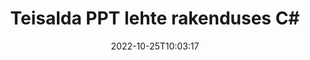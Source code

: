 ---
############################# Static ############################
layout: "auto-gen-merger"
date: 2022-10-25T10:03:17
draft: false
otherformats: tex vdx vsdm vsdx vssm vssx vstm vstx vsx vtx xlam xls xlsb xlsm xlsx xlt

############################# Head ############################
head_title: "Teisalda PPT lehte teenuses C#"
head_description: "Teisaldage dokumendi PPT lehed rakenduses C# mis tahes asukohta, kasutades dokumentide ühendamise API-t."

############################# Header ############################
title: "Teisalda PPT lehte rakenduses C#"
description: "Teisaldage PPT lehti mõne toote .NET koodireaga."
bg_image: "https://cms.admin.containerize.com/templates/aspose/App_Themes/V3/images/bg/header1.png"
bg_overlay: false
button:
    enable: true
    icon: "fas fa-arrow-down"
    label: "Laadige alla tasuta prooviversioon"
    link: "https://downloads.groupdocs.com/merger/net"

############################# SubMenu ############################
submenu:
    enable: true

    left:
        img_alt: "GroupDocs.Merger for .NET"
        image: "https://cms.admin.containerize.com/templates/groupdocs/images/product-logos/90x90-noborder/groupdocs-merger-net.png"
        product: "GroupDocs.Merger"
        platform: ".NET"

    middle:
        button:

            # button loop
            - link: "https://apireference.groupdocs.com/merger/net"
              text: "API viide"

            # button loop
            - link: "https://github.com/groupdocs-merger"
              text: "Koodi näited"

            # button loop
            - link: "https://products.groupdocs.app/merger/family"
              text: "Reaalajas demod"

            # button loop
            - link: "https://purchase.groupdocs.com/pricing/merger/net"
              text: "Hinnakujundus"

    right:
        link_download: "https://downloads.groupdocs.com/merger"
        link_learn: "https://docs.groupdocs.com/merger/net"
        link_buy: "https://purchase.groupdocs.com"

############################# About ############################
about:
    enable: true
    title: "Teave toote GroupDocs.Merger for .NET API kohta"
    content: |
        [GroupDocs.Merger for .NET](/et/merger/net/) pakub lihtsat lahendust mitmesuguste dokumendivormingute, sealhulgas PDF, Microsoft Office (Word, Excel, PowerPoint) turvaliseks liitmiseks ja jagamiseks , OneNote), OpenDocument, HTML, pildid ja paljud teised rakenduses .NET. Lisades vaid mõne koodirea, saate teha mitmeid dokumenditoiminguid, nagu teisaldamine, eemaldamine, pööramine, vahetamine, eraldamine või lehtede orientatsiooni muutmine dokumentides. Dokumentide ühendamise API toetab ka dokumendi lehtede eelvaate kuvamist pildina, et analüüsida dokumendi struktuuri, vormingut ja lehe sisu.
        
        GroupDocs.Merger API on õige valik ettevõtete lahenduste jaoks, mis vajavad faililehtede teisaldamise funktsioone. Neid API-sid toetavad hästi kõik suuremad operatsioonisüsteemid ja platvormid, sealhulgas .NET Framework, .NET Standard, .NET Core, Mono.

############################# Steps ############################
steps:
    enable: true
    title_left: "Teisalda PPT faililehte tootes .NET"
    content_left: |
        [GroupDocs.Merger for .NET](/et/merger/net/) muudab C# arendajatel lihtsaks lehtede teisaldamise failis PPT, rakendades mõnda lihtsat sammu .
        
        * Initsialiseerige **MoveOptions**, et määrata praegused ja uued leheküljenumbrid.
        * Looge **Merger** uus eksemplar ja edastage lähtedokumendi tee konstruktori parameetrina.
        * Helistage lehele **MovePage** ja edastage objekt **MoveOptions**.
        * Helistage käsule **Save** ja määrake tulemuseks oleva dokumendi salvestamise failitee.

    title_right: "Nõuded süsteemile"
    content_right: |
        GroupDocs.Merger for .NET API-sid toetavad kõik suuremad platvormid ja operatsioonisüsteemid. Enne alloleva koodi käivitamist veenduge, et teie süsteemi on installitud järgmised eeltingimused.

        * Operatsioonisüsteemid: Microsoft Windows, Linux, MacOS
        * Arenduskeskkonnad: Visual Studio, Xamarin, MonoDevelop
        * Raamistikud: .NET Framework, .NET Standard, .NET Core, Mono
        * Laadige alla toote GroupDocs.Merger for .NET uusim versioon saidilt [NuGet](https://www.nuget.org/packages/groupdocs.merger)
         
    code: |
     {{% merger/additional-styles %}}
     {{< merger/code-merger title="Kuidas teisaldada PPT faililehte, kasutades C# näitekoodi">}}

        ```csharp    
        // Teisaldage PPT faililehte GroupDocs.Merger API abil
        int pageNumber = 6;
        int newPageNumber = 1;

        // Initsialiseerige klass MoveOptions, et määrata praegused ja uued leheküljenumbrid
        MoveOptions moveOptions = new MoveOptions(pageNumber, newPageNumber);

        // Ühinemise käivitamine sisenddokumendiga PPT
        using (Merger merger = new Merger("input.ppt"))
          {
            // Kutsuge meetod MovePage ja edastage sellele objekt MoveOptions
            merger.MovePage(moveOptions);
    
            // Helistage salvestusmeetodile ja edastage soovitud failitee väljunddokumendi salvestamiseks
            merger.Save("output.ppt");
          }
        ```
     {{< /merger/code-merger >}}

############################# Demos ############################
demos:
    enable: true
    title: "Reaalajas demod – teisaldage PPT lehte võrgus"
    content: |
       Teisaldage kohe PPT faililehte, külastades veebisaiti [GroupDocs.Merger Live Demos](https://products.groupdocs.app/splitter/move-pages/ppt).
       Reaalajas demol on järgmised eelised.
        
############################# About Formats ############################
about_formats:
    enable: true

############################# More Formats ############################
more_formats:
    enable: true
    title: "Teiste dokumendivormingute lehtede teisaldamine"
    content: |
        .NET dokumenteerib failivormingute ja piltide ühendamise ja jagamise API. Teisaldage mõned populaarsed failivormingud, nagu allpool kirjeldatud.

############################# Back to top ###############################
back_to_top:
    enable: true
---